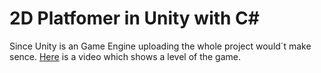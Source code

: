 # 2D Platfomer in Unity with C#

Since Unity is an Game Engine uploading the whole project would´t make sence. [Here](https://www.youtube.com/watch?v=XpUdeVq6ceY&ab_channel=Joghurtmauspad) is a video which shows a level of the game.
